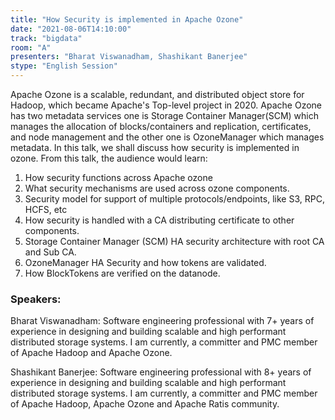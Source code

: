 ```yaml
---
title: "How Security is implemented in Apache Ozone"
date: "2021-08-06T14:10:00" 
track: "bigdata"
room: "A"
presenters: "Bharat Viswanadham, Shashikant Banerjee"
stype: "English Session"
---
```

Apache Ozone is a scalable, redundant, and distributed object store for Hadoop, which became Apache's Top-level project in 2020. Apache Ozone has two metadata services one is Storage Container Manager(SCM) which manages the allocation of blocks/containers and replication, certificates, and node management and the other one is OzoneManager which manages metadata. In this talk, we shall discuss how security is implemented in ozone.
 From this talk, the audience would learn:
 1. How security functions across Apache ozone
 2. What security mechanisms are used across ozone components.
 3. Security model for support of multiple protocols/endpoints, like S3, RPC, HCFS, etc
 4. How security is handled with a CA distributing certificate to other components.
 5. Storage Container Manager (SCM) HA security architecture with root CA and Sub CA.
 6. OzoneManager HA Security and how tokens are validated.
 8. How BlockTokens are verified on the datanode.
 ### Speakers: 
 Bharat Viswanadham: Software engineering professional with 7+ years of experience in designing and building scalable and high performant distributed storage systems. 
I am currently, a committer and PMC member of Apache Hadoop and Apache Ozone.

Shashikant Banerjee: Software engineering professional with 8+ years of experience in designing and building scalable and high performant distributed storage systems. 
I am currently, a committer and PMC member of Apache Hadoop, Apache Ozone and Apache Ratis community.